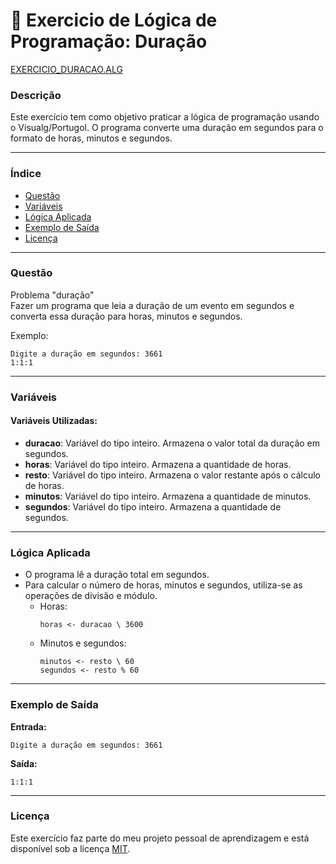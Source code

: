 
# 🚀 Exercicio de Lógica de Programação: Duração

<a href="/logica-de-programação/VisualG_Portugol/Estrutura_Sequencial/Exercicios/duracao/duracao.alg">EXERCICIO_DURACAO.ALG</a>

### Descrição

Este exercício tem como objetivo praticar a lógica de programação usando o Visualg/Portugol. O programa converte uma duração em segundos para o formato de horas, minutos e segundos.

---

### Índice

- [Questão](#questão)
- [Variáveis](#variáveis)
- [Lógica Aplicada](#lógica-aplicada)
- [Exemplo de Saída](#exemplo-de-saída)
- [Licença](#licença)

---

### Questão

Problema "duração"  
Fazer um programa que leia a duração de um evento em segundos e converta essa duração para horas, minutos e segundos.

Exemplo:
```
Digite a duração em segundos: 3661  
1:1:1
```

---

### Variáveis

#### Variáveis Utilizadas:

- **duracao**: Variável do tipo inteiro. Armazena o valor total da duração em segundos.
- **horas**: Variável do tipo inteiro. Armazena a quantidade de horas.
- **resto**: Variável do tipo inteiro. Armazena o valor restante após o cálculo de horas.
- **minutos**: Variável do tipo inteiro. Armazena a quantidade de minutos.
- **segundos**: Variável do tipo inteiro. Armazena a quantidade de segundos.

---

### Lógica Aplicada

- O programa lê a duração total em segundos.
- Para calcular o número de horas, minutos e segundos, utiliza-se as operações de divisão e módulo.
  - Horas:  
    ```alg
    horas <- duracao \ 3600
    ```
  - Minutos e segundos:  
    ```alg
    minutos <- resto \ 60
    segundos <- resto % 60
    ```

---

### Exemplo de Saída

**Entrada:**
```
Digite a duração em segundos: 3661
```

**Saída:**
```
1:1:1
```

---

### Licença

Este exercício faz parte do meu projeto pessoal de aprendizagem e está disponível sob a licença [MIT](LICENSE).
